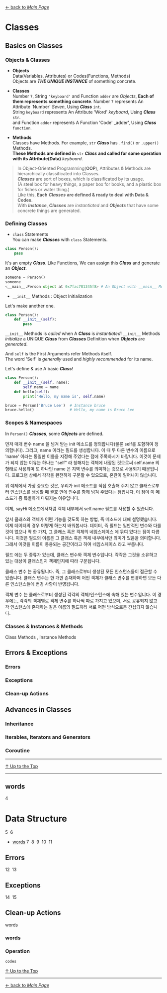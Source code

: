 [← back to *Main Page*](https://github.com/dawkiny/Python3/blob/master/README.md)


# Classes

## Basics on Classes

### Objects & Classes

* **Objects**  
Data(Variables, Attributes) or Codes(Functions, Methods)  
Objects are **_THE UNIQUE INSTANCE_** of something concrete.  

* **Classes**  
Number ```7```, String ```'keyboard'``` and Function ```adder``` are _Objects_, **Each of them represents something concrete**.  Number ```7``` represents An Attribute 'Number' _Seven_, Using **_Class_** ```int```.  
String ```keyboard``` represents An Attribute 'Word' _keyboard_, Using **_Class_** ```str```.  
and Function ```adder``` represents A Function 'Code' _adder', Using  **_Class_** ```function```.  

* **Methods**  
Classes have Methods. For example, ```str``` **_Class_** has ```.find()``` or ```.upper()``` Methods.  
**These Methods are defined in** ```str``` **_Class_** **and called for some operation with its Attribute(Data)** _keyboard_.  


> In Object-Oriented Programming(**OOP**),  Attributes & Methods are hierarchically classificated into Classes.  
> **_Classes_** are sort of boxes, which is classificated by its usage.  
> (A steel box for heavy things, a paper box for books, and a plastic box for fishes or water thing.)  
> Like this, **Each** **_Classes_** **are defined & ready to deal with Data & Codes.**  
> With **_Instance_**, **_Classes_** are _instantiated_ and **_Objects_** that have some concrete things are generated.  


### Defining Classes  

* ```class``` Statements  
You can make **_Classes_** with ```class``` Statements.
```python
class Person():
    pass
```
It's an empty **_Class_**. Like Functions, We can assign this **_Class_** and generate an **_Object_**.  
```python
someone = Person()
someone
<__main__.Person object at 0x7fac781345f8> # An Object with __main__ Module, Person Class
```

* ```__init__``` Methods : Object Initialization  

Let's make another one.  

```python
class Person():
    def __init__(self):
        pass
```
```__init__``` Methods is _called_ when A **_Class_** is _instantiated_!
```__init__``` Methods _initialize_ a UNIQUE **_Class_** from **_Classes_** Definition when **_Objects_** are _generated_.   

And ```self``` is the First Arguments refer Methods itself.  
The word 'Self' is _generally_ used and _highly recommended_ for its name.  

Let's define & use A basic **_Class_**!  
```python
class Person():
    def __init__(self, name):
        self.name = name
    def hello(self):
        print('Hello, my name is', self.name)        

bruce = Person('Bruce Lee')  # Instance bruce
bruce.hello()                # Hello, my name is Bruce Lee
```

### Scopes & Namespaces

In ```Person()``` **_Classes_**, some **_Objects_** are defined.  



먼저 매개 변수 name 을 넘겨 받는 init 메소드를 정의합니다(물론 self를 포함하여 정의합니다). 그리고, name 이라는 필드를 생성합니다. 이 때 두 다른 변수의 이름으로 'name' 이라는 동일한 이름을 지정해 주었다는 점에 주목하시기 바랍니다. 이것이 문제가 되지 않는 이유는 하나는 "self" 라 칭해지는 객체에 내장된 것으로써 self.name 의 형태로 사용되며 또 하나인 name 은 지역 변수를 의미하는 것으로 사용되기 때문입니다. 프로그램 상에서 각각을 완전하게 구분할 수 있으므로, 혼란이 일어나지 않습니다.

위 예제에서 가장 중요한 것은, 우리가 init 메소드를 직접 호출해 주지 않고 클래스로부터 인스턴스를 생성할 때 괄호 안에 인수를 함께 넘겨 주었다는 점입니다. 이 점이 이 메소드가 좀 특별하게 다뤄지는 이유입니다.

이제, sayHi 메소드에서처럼 객체 내부에서 self.name 필드를 사용할 수 있습니다.

앞서 클래스와 객체가 어떤 기능을 갖도록 하는 방법, 즉 메소드에 대해 설명했습니다. 이제 데이터의 경우 어떻게 하는지 배워봅시다. 데이터, 즉 필드는 일반적인 변수와 다를 것이 없으나 딱 한 가지, 그 클래스 혹은 객체의 네임스페이스 에 묶여 있다는 점이 다릅니다. 이것은 필드의 이름은 그 클래스 혹은 객체 내부에서만 의미가 있음을 의미합니다. 그래서 이것을 이름이 통용되는 공간이라고 하여 네임스페이스 라고 부릅니다.

필드 에는 두 종류가 있는데, 클래스 변수와 객체 변수입니다. 각각은 그것을 소유하고 있는 대상이 클래스인지 객체인지에 따라 구분됩니다.

클래스 변수 는 공유됩니다. 즉, 그 클래스로부터 생성된 모든 인스턴스들이 접근할 수 있습니다. 클래스 변수는 한 개만 존재하며 어떤 객체가 클래스 변수를 변경하면 모든 다른 인스턴스들에 변경 사항이 반영됩니다.

객체 변수 는 클래스로부터 생성된 각각의 객체/인스턴스에 속해 있는 변수입니다. 이 경우에는, 각각의 객체별로 객체 변수를 하나씩 따로 가지고 있으며, 서로 공유되지 않고 각 인스턴스에 존재하는 같은 이름의 필드끼리 서로 어떤 방식으로든 간섭되지 않습니다.

### Classes & Instances & Methods

Class Methods , Instance Methods  

## Errors & Exceptions

### Errors
### Exceptions
### Clean-up Actions


## Advances in Classes

### Inheritance
### Iterables, Iterators and Generators
### Coroutine

---



[↑ Up to the Top](#data-structure)





---
## words​
4
# Data Structure
5
​
6
* [words](#words)
7
​
8
​
9
​
10
​
11
## Errors
12
​
13
## Exceptions
14
​
15
## Clean-up Actions
words

### words

### Operation
 
```python
codes
```



[↑ Up to the Top](#data-structure)





---
[← back to *Main Page*](https://github.com/dawkiny/Python3/blob/master/README.md)

